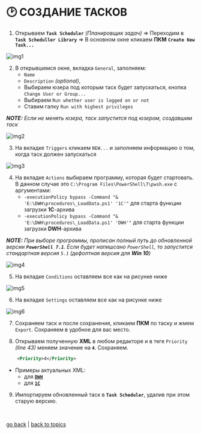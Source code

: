 # 🕑 СОЗДАНИЕ ТАСКОВ

1. Открываем **`Task Scheduler`** _(Планировщик задач)_ => Переходим в **`Task Scheduller Library`** => В основном окне кликаем **ПКМ** **`Create New Task...`**

![img1](https://github.com/CrappyCodeMaker/ECCENTEX-KNOWLEGE/blob/main/Content/9%20Delivery/9.3%20Load%20from%20CSV/9.3.3%20Task%20scheduler/IMG/1.png?raw=true)

2. В открывшемся окне, вкладка `General`, заполняем:
    * `Name`
    * `Description` _(optional)_,
    * Выбираем юзера под которым таск будет запускаться, кнопка `Change User or Group...`
    * Выбираем `Run whether user is logged on or not`
    * Ставим галку `Run with highest privileges`

**_NOTE:_** _Если не менять юзера, таск запустится под юзером, создавшим таск_

![img2](https://github.com/CrappyCodeMaker/ECCENTEX-KNOWLEGE/blob/main/Content/9%20Delivery/9.3%20Load%20from%20CSV/9.3.3%20Task%20scheduler/IMG/2.png?raw=true)

3. На вкладке `Triggers` кликаем `NEW...` и заполняем информацию о том, когда таск должен запускаться

![img3](https://github.com/CrappyCodeMaker/ECCENTEX-KNOWLEGE/blob/main/Content/9%20Delivery/9.3%20Load%20from%20CSV/9.3.3%20Task%20scheduler/IMG/3.png?raw=true)

4. На вкладке `Actions` выбираем программу, которая будет стартовать. В данном случае это `C:\Program Files\PowerShell\7\pwsh.exe` с аргументами:
    * `-executionPolicy bypass -Command "& 'E:\DWH\procedures\_LoadData.ps1' '1C'"` для старта функции загрузки **1С**-архива
    * `-executionPolicy bypass -Command "& 'E:\DWH\procedures\_LoadData.ps1' 'DWH'"` для старта функции загрузки **DWH**-архива

**_NOTE:_** _При выборе программы, прописан полный путь до обновленной версии **`PowerShell 7.1`**. Если будет напишсано `PowerShell`, то запустится стандартная версия `5.1` (дефолтная версия для **Win 10**)_

![img4](https://github.com/CrappyCodeMaker/ECCENTEX-KNOWLEGE/blob/main/Content/9%20Delivery/9.3%20Load%20from%20CSV/9.3.3%20Task%20scheduler/IMG/4.png?raw=true)

5. На вкладке `Conditions` оставляем все как на рисунке ниже

![img5](https://github.com/CrappyCodeMaker/ECCENTEX-KNOWLEGE/blob/main/Content/9%20Delivery/9.3%20Load%20from%20CSV/9.3.3%20Task%20scheduler/IMG/5.png?raw=true)

6. На вкладке `Settings` оставляем все как на рисунке ниже

![img6](https://github.com/CrappyCodeMaker/ECCENTEX-KNOWLEGE/blob/main/Content/9%20Delivery/9.3%20Load%20from%20CSV/9.3.3%20Task%20scheduler/IMG/6.png?raw=true)

7. Сохраняем таск и после сохранения, кликаем **ПКМ** по таску и жмем `Export`. Сохраняем в удобное для вас место.

8. Открываем полученную **XML** в любом редакторе и в теге `Priority` _(line 43)_ меняем значение на **`4`**. Сохраняем.
```XML
    <Priority>4</Priority>
```
  * Примеры актуальных XML:
    * для **[`DWH`](https://github.com/CrappyCodeMaker/ECCENTEX-KNOWLEGE/blob/main/Content/9%20Delivery/9.3%20Load%20from%20CSV/9.3.3%20Task%20scheduler/XML/EXP%20DWH%20Import%20PS.xml)**
    * для **[`1C`](https://github.com/CrappyCodeMaker/ECCENTEX-KNOWLEGE/blob/main/Content/9%20Delivery/9.3%20Load%20from%20CSV/9.3.3%20Task%20scheduler/XML/EXP%201C%20Import%20PS.xml)**
9. Импортируем обновленный таск в **`Task Scheduler`**, удалив при этом старую версию.


<br/>

[go back](https://github.com/CrappyCodeMaker/ECCENTEX-KNOWLEGE/blob/main/Content/9%20Delivery/9.3%20Load%20from%20CSV/LoadCSV.md) | [back to topics](https://github.com/CrappyCodeMaker/ECCENTEX-KNOWLEGE/tree/main/Content/0%20Topics/Topics.md)